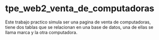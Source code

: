 # tpe_web2_venta_de_computadoras
Este trabajo practico simula ser una pagina de venta de computadoras, tiene dos tablas que se relacionan en una base de datos, una de ellas se llama marca y la otra computadora.

